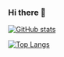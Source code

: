 ### Hi there 👋

<!--
**chiranchimmili/chiranchimmili** is a ✨ _special_ ✨ repository because its `README.md` (this file) appears on your GitHub profile.
Here are some ideas to get you started:
- 🔭 I’m currently working on ...
- 🌱 I’m currently learning ...
- 👯 I’m looking to collaborate on ...
- 🤔 I’m looking for help with ...
- 💬 Ask me about ...
- 📫 How to reach me: ...
- 😄 Pronouns: ...
- ⚡ Fun fact: ...
-->

[![GitHub stats](https://github-readme-stats.vercel.app/api?username=enovu&count_private=true&hide=issues&theme=omni)](https://github.com/enovu/github-readme-stats)

[![Top Langs](https://github-readme-stats.vercel.app/api/top-langs/?username=enovu&layout=compact&theme=omni)](https://github.com/enovu/github-readme-stats)
